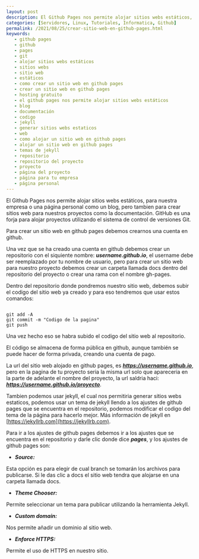 ```yaml
---
layout: post
description: El Github Pages nos permite alojar sitios webs estáticos, para nuestra empresa o una página personal como un blog, pero tambien para crear sitios web para nuestros proyectos como la documentación. Para crear un sitio web en github pages debemos crear un repositorio en github y subir el codigo al repositorio. 
categories: [Servidores, Linux, Tutoriales, Informatica, Github]
permalink: /2021/08/25/crear-sitio-web-en-github-pages.html
keywords:
   - github pages
   - github 
   - pages
   - git
   - alojar sitios webs estáticos
   - sitios webs
   - sitio web
   - estáticos
   - como crear un sitio web en github pages
   - crear un sitio web en github pages
   - hosting gratuito
   - el github pages nos permite alojar sitios webs estáticos
   - blog
   - documentación
   - codigo
   - jekyll
   - generar sitios webs estaticos
   - web
   - como alojar un sitio web en github pages
   - alojar un sitio web en github pages
   - temas de jekyll
   - repositorio
   - repositorio del proyecto
   - proyecto
   - página del proyecto
   - página para tu empresa 
   - página personal
---
```


El Github Pages nos permite alojar sitios webs estáticos, para nuestra empresa o una página personal como un blog, pero tambien para crear
sitios web para nuestros proyectos como la documentación. GitHub es una forja para alojar proyectos utilizando el sistema de control de versiones Git.

Para crear un sitio web en github pages debemos 
crearnos una cuenta en github.

Una vez que se ha creado una cuenta en github debemos crear un
repositorio con el siquiente nombre: ***username.github.io***, el username debe ser reemplazado
por tu nombre de usuario, pero para crear un sitio web para nuestro proyecto debemos crear un carpeta llamada docs 
dentro del repositorio del proyecto o crear una rama con el nombre gh-pages.

Dentro del repositorio donde pondremos nuestro sitio web, debemos subir el codigo del sitio web ya creado y para eso tendremos que usar estos comandos:

```shell

git add -A 
git commit -m "Codigo de la pagina"
git push

```

Una vez hecho eso se habra subido el codigo del sitio web al repositorio.

El código se almacena de forma pública en github, aunque también se puede hacer de forma privada, creando una cuenta de pago.

La url del sitio web alojado en github pages, es ***https://username.github.io***, pero en la pagina de tu proyecto seria la misma url solo que apareceria en la parte de adelante
el nombre del proyecto, la url saldria haci: ***https://username.github.io/proyecto***.

Tambien podemos usar jekyll, el cual nos permitiria generar sitios webs estaticos, podemos usar un tema de jekyll llendo a los ajustes de github pages que se encuentra 
en el repositorio, podemos modificar el codigo del tema de la página para hacerlo mejor. Más información de jekyll en [https://jekyllrb.com](https://jekyllrb.com).

Para ir a los ajustes de github pages debemos ir a los ajustes que se encuentra en el repositorio y darle clic donde dice ***pages***, y los ajustes de github pages son:

* ***Source:***

Esta opción es para elegir de cual branch se tomarán los archivos para publicarse. Si le das clic a docs el sitio web tendra que alojarse en una carpeta llamada docs.

* ***Theme Chooser:***

Permite seleccionar un tema para publicar utilizando la herramienta Jekyll.

* ***Custom domain:***

Nos permite añadir un dominio al sitio web.

* ***Enforce HTTPS:***

Permite el uso de HTTPS en nuestro sitio.



